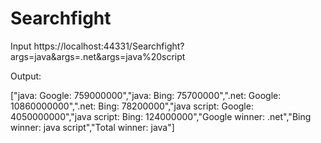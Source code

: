 # Searchfight

Input
https://localhost:44331/Searchfight?args=java&args=.net&args=java%20script

Output:

["java: Google: 759000000","java: Bing: 75700000",".net: Google: 10860000000",".net: Bing: 78200000","java script: Google: 4050000000","java script: Bing: 124000000","Google winner: .net","Bing winner: java script","Total winner: java"]
